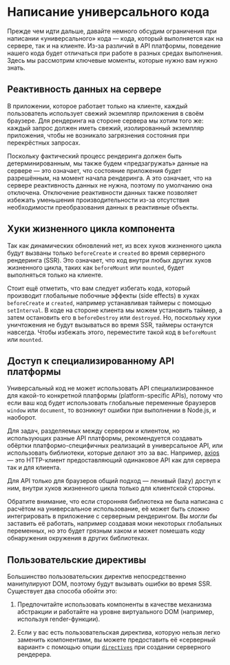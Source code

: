 # Написание универсального кода

Прежде чем идти дальше, давайте немного обсудим ограничения при написании «универсального» кода — кода, который выполняется как на сервере, так и на клиенте. Из-за различий в API платформы, поведение нашего кода будет отличаться при работе в разных средах выполнения. Здесь мы рассмотрим ключевые моменты, которые нужно вам нужно знать.

## Реактивность данных на сервере

В приложении, которое работает только на клиенте, каждый пользователь использует свежий экземпляр приложения в своём браузере. Для рендеринга на стороне сервера мы хотим того же: каждый запрос должен иметь свежий, изолированный экземпляр приложения, чтобы не возникало загрязнения состояния при перекрёстных запросах.

Поскольку фактический процесс рендеринга должен быть детерминированным, мы также будем «предзагружать» данные на сервере — это означает, что состояние приложения будет разрешённым, на момент начала рендеринга. А это означает, что на сервере реактивность данных не нужна, поэтому по умолчанию она отключена. Отключение реактивности данных также позволяет избежать уменьшения производительности из-за отсутствия необходимости преобразования данных в реактивные объекты.

## Хуки жизненного цикла компонента

Так как динамических обновлений нет, из всех хуков жизненного цикла будут вызваны только `beforeCreate` и `created` во время серверного рендеринга (SSR). Это означает, что код внутри любых других хуков жизненного цикла, таких как `beforeMount` или `mounted`, будет выполняться только на клиенте.

Стоит ещё отметить, что вам следует избегать кода, который производит глобальные побочные эффекты (side effects) в хуках `beforeCreate` и `created`, например устанавливая таймеры с помощью `setInterval`. В коде на стороне клиента мы можем установить таймер, а затем остановить его в `beforeDestroy` или `destroyed`. Но, поскольку хуки уничтожения не будут вызываться во время SSR, таймеры останутся навсегда. Чтобы избежать этого, переместите такой код в `beforeMount` или `mounted`.

## Доступ к специализированному API платформы

Универсальный код не может использовать API специализированное для какой-то конкретной платформы (platform-specific APIs), потому что если ваш код будет использовать глобальные переменные браузеров `window` или `document`, то возникнут ошибки при выполнении в Node.js, и наоборот.

Для задач, разделяемых между сервером и клиентом, но использующих разные API платформы, рекомендуется создавать обёртки платформо-специфичных реализаций в универсальное API, или использовать библиотеки, которые делают это за вас. Например, [axios](https://github.com/mzabriskie/axios) — это HTTP-клиент предоставляющий одинаковое API как для сервера так и для клиента.

Для API только для браузеров общий подход — ленивый (lazy) доступ к ним, внутри хуков жизненного цикла только для клиентской стороны.

Обратите внимание, что если сторонняя библиотека не была написана с расчётом на универсальное использование, её может быть сложно интегрировать в приложение с серверным рендерингом. Вы *могли бы* заставить её работать, например создавая моки некоторых глобальных переменных, но это будет грязным хаком и может помешать коду обнаружения окружения в других библиотеках.

## Пользовательские директивы

Большинство пользовательских директив непосредственно манипулируют DOM, поэтому будут вызывать ошибки во время SSR. Существует два способа обойти это:

1. Предпочитайте использовать компоненты в качестве механизма абстракции и работайте на уровне виртуального DOM (например, используя render-функции).

2. Если у вас есть пользовательская директива, которую нельзя легко заменить компонентами, вы можете предоставить её «серверный вариант» с помощью опции [`directives`](./api.md#directives) при создании серверного рендерера.
